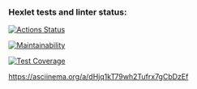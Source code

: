 ### Hexlet tests and linter status:
[![Actions Status](https://github.com/DyakonovVitaliy/python-project-50/workflows/hexlet-check/badge.svg)](https://github.com/DyakonovVitaliy/python-project-50/actions)

[![Maintainability](https://api.codeclimate.com/v1/badges/91e160c526df83147845/maintainability)](https://codeclimate.com/github/DyakonovVitaliy/python-project-50/maintainability)

[![Test Coverage](https://api.codeclimate.com/v1/badges/91e160c526df83147845/test_coverage)](https://codeclimate.com/github/DyakonovVitaliy/python-project-50/test_coverage)

https://asciinema.org/a/dHjq1kT79wh2Tufrx7gCbDzEf